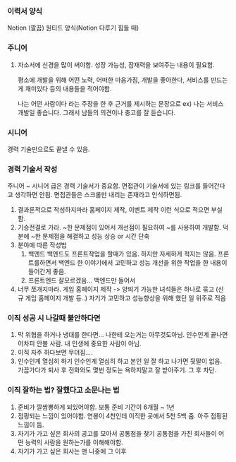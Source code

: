 
### 이력서 양식

Notion (깔끔)
원티드 양식(Notion 다루기 힘들 때)

### 주니어
1. 자소서에 신경을 많이 써야함.
	성장 가능성, 잠재력을 보여주는 내용이 필요함.
	
	평소에 개발을 위해 어떤 노력, 어떠한 마음가짐, 개발을 좋아한다, 서비스를 만드는게 재미있다 등의 내용들을 적어야함.
	
	나는 어떤 사람이다 라는 주장을 한 후 근거를 제시하는 문장으로
	ex) 나는 서비스 개발일 좋습니다. 그래서 남들의 의견이나 충고를 잘 듣습니다.

### 시니어
경력 기술만으로도 끝낼 수 있음.

### 경력 기술서 작성

주니어 ~ 시니어 급은 경력 기술서가 중요함.
면접관이 기술서에 있는 링크를 들어간다고 생각하면 안됨. 면접관들은 스크롤만 내리는 존재라고 인식하면됨.

1. 결과론적으로 작성하지마라
	홈페이지 제작, 이벤트 제작 이런 식으로 적으면 부실함.
2. 기승전결로 가라.
	~한 문제점이 있어서 개선점이 필요하여 ~를 사용하여 개발함.
	덕분에 ~한 문제점을 해결하고 성능 상승 or 시간 단축
3. 분야에 따른 작성법 
	1. 백엔드
		백엔드도 프론트작업을 할때가 있음. 하지만 자세하게 적지는 않음.
		프론트를하면서 백엔드 한 이야기에서 고민하고 성능 개선을 위한 작업을 한 내용이 들어간게 좋음.
	2. 프론트엔드
		잘모르겠음... 백엔드만 들어서
4. 너무 쪼개지마라.
	게임 홈페이지 제작 -> 양띄기 가능한 녀석들은 하나로 묶고 (신규 게임 홈페이지 개발 등..) 자기가 고민하고 성능향상을 위해 했던 일 위주로 적음

### 이직 성공 시 나갈때 불안하다면
1. 막 위협을 하거나 냉대를 한다면...
	나한테 오는거는 아무것도아님. 인수인계 끝나면 어차피 안볼 사람. 내 인생에 중요한 사람이 아님.
2. 이직 자주 하다보면 무뎌짐....
3. 인수인계 열심히 하기
	인수인계 열심히 하고 본인 일 잘 하고 나가면 뒷말이 없음. 가끔가다가 퇴사 후 전화와도 몇번 정도는 욕하지말고 잘 받아주기. 그 후 차단.


### 이직 잘하는 법? 잘했다고 소문나는 법
1. 준비가 깔쌈뽕하게 되있어야함.
	보통 준비 기간이 6개월 ~ 1년
2. 점핑되는 느낌이 있어야함.
	연봉이 4천인데 이직한 곳에서 5천 5백 줌. 아주 점핑된 느낌이 듬.
3. 자기가 가고 싶은 회사의 공고를 모아서 공통점을 찾기 
	공통점을 가진 회사들이 어떤 능력의 사람을 원하는가를 이해해야함.
4. 자기가 가고 싶은 회사는 맨 나중에
	그 이후